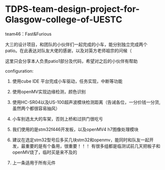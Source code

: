 # TDPS-team-design-project-for-Glasgow-college-of-UESTC
team46：Fast&Furious

大三的设计项目，和团队的小伙伴们一起完成的小车，能分别独立完成两个patio。在此表达对队友大佬的感谢，以及对英方老师祖宗的问候（

这里只会分享本人负责patio1部分及代码，希望对之后的小伙伴有帮助

configuration:
1. 使用cube IDE 平台完成小车驱动，任务实现，中断等功能
2. 使用openMV实现边缘检测，颜色识别
3. 使用HC-SR04以及US-100超声波模块检测距离（告诫各位，一分价钱一分货,虽然两个都很容易抽风）
4. 小车别选太大的车架，否则上桥和过拱门很吃亏
5. 我们使用的是stm32f446开发板，以及openMV4 h7图像处理模块

6. 建议在选定stm32型号后多买几块stm32和openmv，能同时和队友一起开发，最重要的是有个备用，很重要！！！
   有很多组都是临测试前几天把板子和openMV烧了，临时买是来不及的
7. 上一条适用于所有元件
